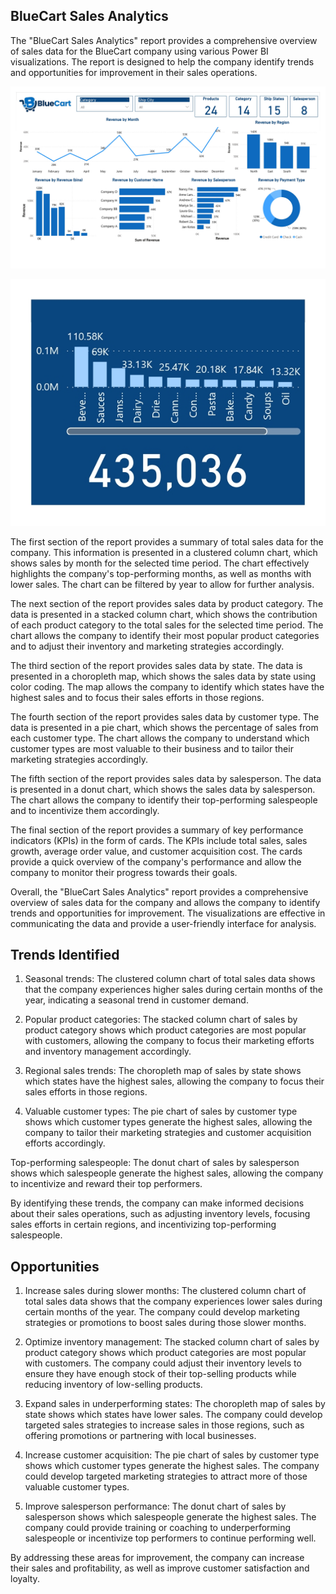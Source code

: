 ## BlueCart Sales Analytics

The "BlueCart Sales Analytics" report provides a comprehensive overview of sales data for the BlueCart company using various Power BI visualizations. The report is designed to help the company identify trends and opportunities for improvement in their sales operations.

![BlueCart Sales Analytics](https://raw.githubusercontent.com/ajosegun/PowerBI/main/BlueCart/BlueCart%20Sales%20Analytics_page-0001.jpg)

![BlueCart Sales Analytics](https://raw.githubusercontent.com/ajosegun/PowerBI/main/BlueCart/BlueCart%20Sales%20Analytics_page-0002.jpg)

The first section of the report provides a summary of total sales data for the company. This information is presented in a clustered column chart, which shows sales by month for the selected time period. The chart effectively highlights the company's top-performing months, as well as months with lower sales. The chart can be filtered by year to allow for further analysis.

The next section of the report provides sales data by product category. The data is presented in a stacked column chart, which shows the contribution of each product category to the total sales for the selected time period. The chart allows the company to identify their most popular product categories and to adjust their inventory and marketing strategies accordingly.

The third section of the report provides sales data by state. The data is presented in a choropleth map, which shows the sales data by state using color coding. The map allows the company to identify which states have the highest sales and to focus their sales efforts in those regions.

The fourth section of the report provides sales data by customer type. The data is presented in a pie chart, which shows the percentage of sales from each customer type. The chart allows the company to understand which customer types are most valuable to their business and to tailor their marketing strategies accordingly.

The fifth section of the report provides sales data by salesperson. The data is presented in a donut chart, which shows the sales data by salesperson. The chart allows the company to identify their top-performing salespeople and to incentivize them accordingly.

The final section of the report provides a summary of key performance indicators (KPIs) in the form of cards. The KPIs include total sales, sales growth, average order value, and customer acquisition cost. The cards provide a quick overview of the company's performance and allow the company to monitor their progress towards their goals.

Overall, the "BlueCart Sales Analytics" report provides a comprehensive overview of sales data for the company and allows the company to identify trends and opportunities for improvement. The visualizations are effective in communicating the data and provide a user-friendly interface for analysis.

## Trends Identified 

1. Seasonal trends: The clustered column chart of total sales data shows that the company experiences higher sales during certain months of the year, indicating a seasonal trend in customer demand.

2. Popular product categories: The stacked column chart of sales by product category shows which product categories are most popular with customers, allowing the company to focus their marketing efforts and inventory management accordingly.

3. Regional sales trends: The choropleth map of sales by state shows which states have the highest sales, allowing the company to focus their sales efforts in those regions.

4. Valuable customer types: The pie chart of sales by customer type shows which customer types generate the highest sales, allowing the company to tailor their marketing strategies and customer acquisition efforts accordingly.

Top-performing salespeople: The donut chart of sales by salesperson shows which salespeople generate the highest sales, allowing the company to incentivize and reward their top performers.

By identifying these trends, the company can make informed decisions about their sales operations, such as adjusting inventory levels, focusing sales efforts in certain regions, and incentivizing top-performing salespeople.

## Opportunities

1. Increase sales during slower months: The clustered column chart of total sales data shows that the company experiences lower sales during certain months of the year. The company could develop marketing strategies or promotions to boost sales during those slower months.

2. Optimize inventory management: The stacked column chart of sales by product category shows which product categories are most popular with customers. The company could adjust their inventory levels to ensure they have enough stock of their top-selling products while reducing inventory of low-selling products.

3. Expand sales in underperforming states: The choropleth map of sales by state shows which states have lower sales. The company could develop targeted sales strategies to increase sales in those regions, such as offering promotions or partnering with local businesses.

4. Increase customer acquisition: The pie chart of sales by customer type shows which customer types generate the highest sales. The company could develop targeted marketing strategies to attract more of those valuable customer types.

5. Improve salesperson performance: The donut chart of sales by salesperson shows which salespeople generate the highest sales. The company could provide training or coaching to underperforming salespeople or incentivize top performers to continue performing well.

By addressing these areas for improvement, the company can increase their sales and profitability, as well as improve customer satisfaction and loyalty.
